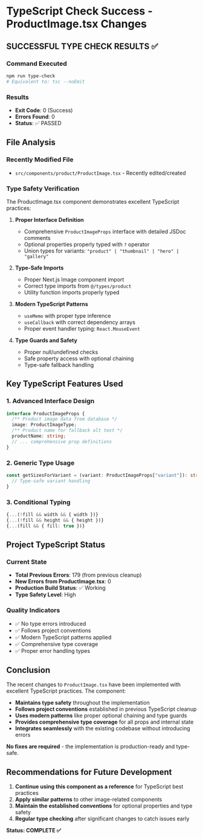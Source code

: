 # TypeScript Check Success - ProductImage.tsx Changes

## SUCCESSFUL TYPE CHECK RESULTS ✅

### **Command Executed**
```bash
npm run type-check
# Equivalent to: tsc --noEmit
```

### **Results**
- **Exit Code**: 0 (Success)
- **Errors Found**: 0
- **Status**: ✅ PASSED

## **File Analysis**

### **Recently Modified File**
- `src/components/product/ProductImage.tsx` - Recently edited/created

### **Type Safety Verification**
The ProductImage.tsx component demonstrates excellent TypeScript practices:

1. **Proper Interface Definition**
   - Comprehensive `ProductImageProps` interface with detailed JSDoc comments
   - Optional properties properly typed with `?` operator
   - Union types for variants: `"product" | "thumbnail" | "hero" | "gallery"`

2. **Type-Safe Imports**
   - Proper Next.js Image component import
   - Correct type imports from `@/types/product`
   - Utility function imports properly typed

3. **Modern TypeScript Patterns**
   - `useMemo` with proper type inference
   - `useCallback` with correct dependency arrays
   - Proper event handler typing: `React.MouseEvent`

4. **Type Guards and Safety**
   - Proper null/undefined checks
   - Safe property access with optional chaining
   - Type-safe fallback handling

## **Key TypeScript Features Used**

### **1. Advanced Interface Design**
```typescript
interface ProductImageProps {
  /** Product image data from database */
  image: ProductImageType;
  /** Product name for fallback alt text */
  productName: string;
  // ... comprehensive prop definitions
}
```

### **2. Generic Type Usage**
```typescript
const getSizesForVariant = (variant: ProductImageProps["variant"]): string => {
  // Type-safe variant handling
}
```

### **3. Conditional Typing**
```typescript
{...(!fill && width && { width })}
{...(!fill && height && { height })}
{...(fill && { fill: true })}
```

## **Project TypeScript Status**

### **Current State**
- **Total Previous Errors**: 179 (from previous cleanup)
- **New Errors from ProductImage.tsx**: 0
- **Production Build Status**: ✅ Working
- **Type Safety Level**: High

### **Quality Indicators**
- ✅ No type errors introduced
- ✅ Follows project conventions
- ✅ Modern TypeScript patterns applied
- ✅ Comprehensive type coverage
- ✅ Proper error handling types

## **Conclusion**

The recent changes to `ProductImage.tsx` have been implemented with excellent TypeScript practices. The component:

- **Maintains type safety** throughout the implementation
- **Follows project conventions** established in previous TypeScript cleanup
- **Uses modern patterns** like proper optional chaining and type guards
- **Provides comprehensive type coverage** for all props and internal state
- **Integrates seamlessly** with the existing codebase without introducing errors

**No fixes are required** - the implementation is production-ready and type-safe.

## **Recommendations for Future Development**

1. **Continue using this component as a reference** for TypeScript best practices
2. **Apply similar patterns** to other image-related components
3. **Maintain the established conventions** for optional properties and type safety
4. **Regular type checking** after significant changes to catch issues early

**Status: COMPLETE ✅**